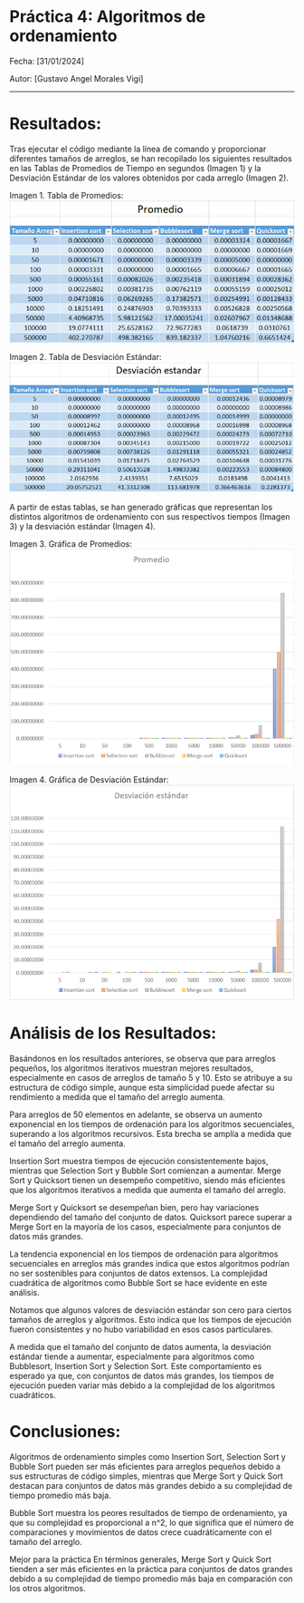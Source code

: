 # Práctica 4: Algoritmos de ordenamiento

Fecha: [31/01/2024]

Autor: [Gustavo Angel Morales Vigi]


---
# Resultados:
Tras ejecutar el código mediante la línea de comando y proporcionar diferentes tamaños de arreglos, se han recopilado los siguientes resultados en las Tablas de Promedios de Tiempo en segundos (Imagen 1) y la Desviación Estándar de los valores obtenidos por cada arreglo (Imagen 2).

Imagen 1. Tabla de Promedios:
![Alt text](image-4.png)

Imagen 2. Tabla de Desviación Estándar:
![Alt text](image-1.png)

A partir de estas tablas, se han generado gráficas que representan los distintos algoritmos de ordenamiento con sus respectivos tiempos (Imagen 3) y la desviación estándar (Imagen 4).

Imagen 3. Gráfica de Promedios:
![Alt text](image-6.png)

Imagen 4. Gráfica de Desviación Estándar:
![Alt text](image-7.png)

# Análisis de los Resultados:
Basándonos en los resultados anteriores, se observa que para arreglos pequeños, los algoritmos iterativos muestran mejores resultados, especialmente en casos de arreglos de tamaño 5 y 10. Esto se atribuye a su estructura de código simple, aunque esta simplicidad puede afectar su rendimiento a medida que el tamaño del arreglo aumenta.

Para arreglos de 50 elementos en adelante, se observa un aumento exponencial en los tiempos de ordenación para los algoritmos secuenciales, superando a los algoritmos recursivos. Esta brecha se amplía a medida que el tamaño del arreglo aumenta.

Insertion Sort muestra tiempos de ejecución consistentemente bajos, mientras que Selection Sort y Bubble Sort comienzan a aumentar. Merge Sort y Quicksort tienen un desempeño competitivo, siendo más eficientes que los algoritmos iterativos a medida que aumenta el tamaño del arreglo.

Merge Sort y Quicksort se desempeñan bien, pero hay variaciones dependiendo del tamaño del conjunto de datos. Quicksort parece superar a Merge Sort en la mayoría de los casos, especialmente para conjuntos de datos más grandes.

La tendencia exponencial en los tiempos de ordenación para algoritmos secuenciales en arreglos más grandes indica que estos algoritmos podrían no ser sostenibles para conjuntos de datos extensos. La complejidad cuadrática de algoritmos como Bubble Sort se hace evidente en este análisis.

Notamos que algunos valores de desviación estándar son cero para ciertos tamaños de arreglos y algoritmos. Esto indica que los tiempos de ejecución fueron consistentes y no hubo variabilidad en esos casos particulares.

A medida que el tamaño del conjunto de datos aumenta, la desviación estándar tiende a aumentar, especialmente para algoritmos como Bubblesort, Insertion Sort y Selection Sort. Este comportamiento es esperado ya que, con conjuntos de datos más grandes, los tiempos de ejecución pueden variar más debido a la complejidad de los algoritmos cuadráticos.

# Conclusiones:
Algoritmos de ordenamiento simples como Insertion Sort, Selection Sort y Bubble Sort pueden ser más eficientes para arreglos pequeños debido a sus estructuras de código simples, mientras que Merge Sort y Quick Sort destacan para conjuntos de datos más grandes debido a su complejidad de tiempo promedio más baja.

Bubble Sort muestra los peores resultados de tiempo de ordenamiento, ya que su complejidad es proporcional a n^2, lo que significa que el número de comparaciones y movimientos de datos crece cuadráticamente con el tamaño del arreglo.

Mejor para la práctica 
En términos generales, Merge Sort y Quick Sort tienden a ser más eficientes en la práctica para conjuntos de datos grandes debido a su complejidad de tiempo promedio más baja en comparación con los otros algoritmos.